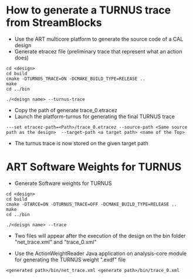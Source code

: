 How to generate a TURNUS trace from StreamBlocks
======================

- Use the ART multicore platform to generate the source code of a CAL design
- Generate etracez file (preliminary trace that represent what an action does)

```
cd <design>
cd build
cmake -DTURNUS_TRACE=ON -DCMAKE_BUILD_TYPE=RELEASE ..
make
cd ../bin

./<deisgn name> --turnus-trace
```

- Copy the path of generate trace_0.etracez
- Launch the platform-turnus for generating the final TURNUS trace

``
---set etracez-path=<Path>/trace_0.etracez --source-path <Same source path as the design>  --target-path <a target path> <name of the Top>
``

- The turnus trace is now stored on the given target path

ART Software Weights for TURNUS
========

- Generate Software weights for TURNUS

```
cd <design>
cd build
cmake -DTARCE=ON -DTURNUS_TRACE=OFF -DCMAKE_BUILD_TYPE=RELEASE ..
make
cd ../bin

./<deisgn name> --trace
```

- Two files will appear after the execution of the design on the bin folder "net_trace.xml" and "trace_0.xml"

- Use the ActionWeightReader Java application on analysis-core module for generating the TURNUS weight ".exdf" file

``
 <generated path>/bin/net_trace.xml <generate path>/bin/trace_0.xml
``